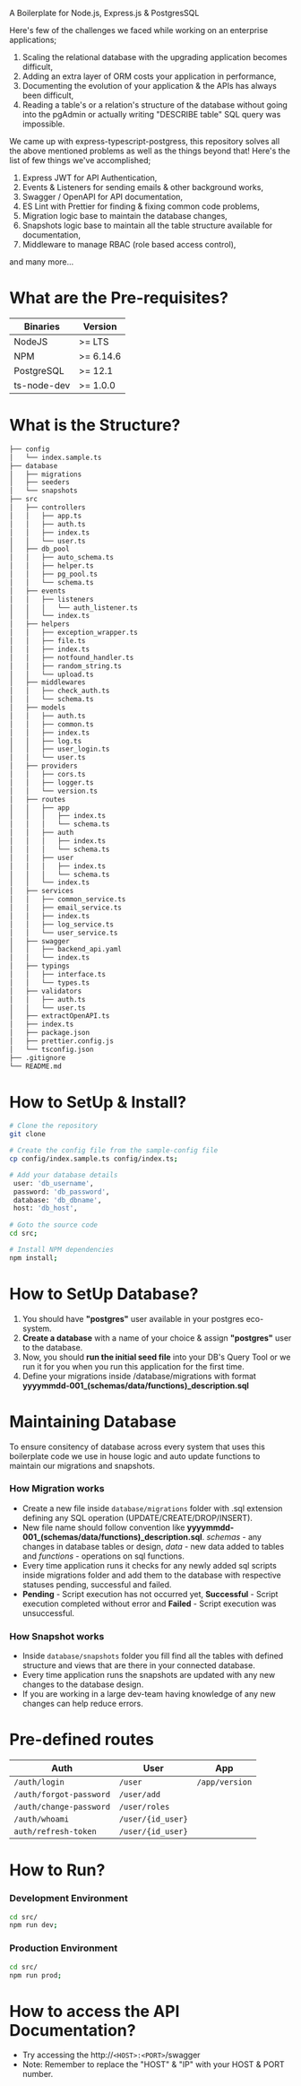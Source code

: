 A Boilerplate for Node.js, Express.js & PostgresSQL

Here's few of the challenges we faced while working on an enterprise applications;

1. Scaling the relational database with the upgrading application becomes difficult,
2. Adding an extra layer of ORM costs your application in performance,
3. Documenting the evolution of your application & the APIs has always been difficult,
4. Reading a table's or a relation's structure of the database without going into the pgAdmin or actually writing "DESCRIBE table" SQL query was impossible.

We came up with express-typescript-postgress, this repository solves all the above mentioned problems as well as the things beyond that! Here's the list of few things we've accomplished;

1. Express JWT for API Authentication,
2. Events & Listeners for sending emails & other background works,
3. Swagger / OpenAPI for API documentation,
4. ES Lint with Prettier for finding & fixing common code problems,
5. Migration logic base to maintain the database changes,
6. Snapshots logic base to maintain all the table structure available for documentation,
7. Middleware to manage RBAC (role based access control),

and many more...

# What are the Pre-requisites?

Binaries      | Version
------------- | -------------
NodeJS        | >= LTS
NPM           | >= 6.14.6
PostgreSQL    | >= 12.1
ts-node-dev   | >= 1.0.0

# What is the Structure?

```bash
├── config
│   └── index.sample.ts
├── database
│   ├── migrations
│   ├── seeders
│   └── snapshots
├── src
│   ├── controllers
│   │   ├── app.ts
│   │   ├── auth.ts
│   │   ├── index.ts
│   │   └── user.ts
│   ├── db_pool
│   │   ├── auto_schema.ts
│   │   ├── helper.ts
│   │   ├── pg_pool.ts
│   │   └── schema.ts
│   ├── events
│   │   ├── listeners
│   │   │   └── auth_listener.ts
│   │   └── index.ts
│   ├── helpers
│   │   ├── exception_wrapper.ts
│   │   ├── file.ts
│   │   ├── index.ts
│   │   ├── notfound_handler.ts
│   │   ├── random_string.ts
│   │   └── upload.ts
│   ├── middlewares
│   │   ├── check_auth.ts
│   │   └── schema.ts
│   ├── models
│   │   ├── auth.ts
│   │   ├── common.ts
│   │   ├── index.ts
│   │   ├── log.ts
│   │   ├── user_login.ts
│   │   └── user.ts
│   ├── providers
│   │   ├── cors.ts
│   │   ├── logger.ts
│   │   └── version.ts
│   ├── routes
│   │   ├── app
│   │   │   ├── index.ts
│   │   │   └── schema.ts
│   │   ├── auth
│   │   │   ├── index.ts
│   │   │   └── schema.ts
│   │   ├── user
│   │   │   ├── index.ts
│   │   │   └── schema.ts
│   │   └── index.ts
│   ├── services
│   │   ├── common_service.ts
│   │   ├── email_service.ts
│   │   ├── index.ts
│   │   ├── log_service.ts
│   │   └── user_service.ts
│   ├── swagger
│   │   ├── backend_api.yaml
│   │   └── index.ts
│   ├── typings
│   │   ├── interface.ts
│   │   └── types.ts
│   ├── validators
│   │   ├── auth.ts
│   │   └── user.ts
│   ├── extractOpenAPI.ts
│   ├── index.ts
│   ├── package.json
│   ├── prettier.config.js
│   └── tsconfig.json
├── .gitignore
└── README.md
```

# How to SetUp & Install?

```sh
# Clone the repository
git clone 

# Create the config file from the sample-config file
cp config/index.sample.ts config/index.ts;

# Add your database details
 user: 'db_username',
 password: 'db_password',
 database: 'db_dbname',
 host: 'db_host',
  
# Goto the source code
cd src;

# Install NPM dependencies
npm install;
```

# How to SetUp Database?

1. You should have **"postgres"** user available in your postgres eco-system.
2. **Create a database** with a name of your choice & assign **"postgres"** user to the database.
3. Now, you should **run the initial seed file** into your DB's Query Tool or we run it for you when you run this application for the first time.
4. Define your migrations inside /database/migrations with format **yyyymmdd-001_(schemas/data/functions)_description.sql**

# Maintaining Database

To ensure consitency of database across every system that uses this boilerplate code we use in house logic and auto update functions to maintain our migrations and snapshots.

 ### How Migration works

- Create a new file inside `database/migrations` folder with .sql extension defining any SQL operation (UPDATE/CREATE/DROP/INSERT).
- New file name should follow convention like **yyyymmdd-001_(schemas/data/functions)_description.sql**. *schemas* - any changes in database tables or design, *data* - new data added to tables and *functions* - operations on sql functions.
- Every time application runs it checks for any newly added sql scripts inside migrations folder and add them to the database with respective statuses pending, successful and failed.
- **Pending** - Script execution has not occurred yet, **Successful** - Script execution completed without error and **Failed** - Script execution was unsuccessful.

### How Snapshot works

- Inside `database/snapshots` folder you fill find all the tables with defined structure and views that are there in your connected database.
- Every time application runs the snapshots are updated with any new changes to the database design.
- If you are working in a large dev-team having knowledge of any new changes can help reduce errors.

# Pre-defined routes

| Auth                      | User             | App           |
| ------------------------- | -----------------| ------------- |
|`/auth/login`              |`/user`           | `/app/version`|
|`/auth/forgot-password`    |`/user/add`       |               |
|`/auth/change-password`    |`/user/roles`     |               |
|`/auth/whoami`             |`/user/{id_user}` |               |
|`auth/refresh-token`       |`/user/{id_user}` |               |

# How to Run?

### Development Environment

```sh
cd src/
npm run dev;
```

### Production Environment

```sh
cd src/ 
npm run prod;
```

# How to access the API Documentation?

- Try accessing the http://`<HOST>:<PORT>`/swagger
- Note: Remember to replace the "HOST" & "IP" with your HOST & PORT number.
